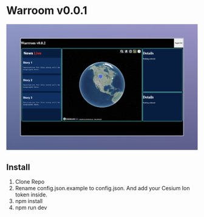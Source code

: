 # Warroom v0.0.1

![Demo](image.png)

## Install

1. Clone Repo
2. Rename config.json.example to config.json. And add your Cesium Ion token inside.
3. npm install
4. npm run dev
